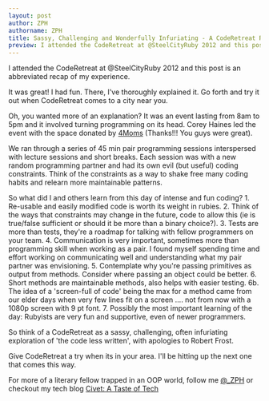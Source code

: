 ```yaml
---
layout: post
author: ZPH
authorname: ZPH
title: Sassy, Challenging and Wonderfully Infuriating - A CodeRetreat Review
preview: I attended the CodeRetreat at @SteelCityRuby 2012 and this post is an abbreviated recap of my experience.
---
```

I attended the CodeRetreat at @SteelCityRuby 2012 and this post is an abbreviated recap of my experience.

It was great! I had fun. There, I've thoroughly explained it. Go forth and try it out when CodeRetreat comes to a city near you.

Oh, you wanted more of an explanation? It was an event lasting from 8am to 5pm and it involved turning programming on its head. Corey Haines led the event with the space donated by [4Moms](http://www.4moms.com) (Thanks!!! You guys were great).

We ran through a series of 45 min pair programming sessions interspersed with lecture sessions and short breaks. Each session was with a new random programming partner and had its own evil (but useful) coding constraints. Think of the constraints as a way to shake free many coding habits and relearn more maintainable patterns.

So what did I and others learn from this day of intense and fun coding?
1\. Re-usable and easily modified code is worth its weight in rubies.
2\. Think of the ways that constraints may change in the future, code to allow this (ie is true/false sufficient or should it be more than a binary choice?).
3\. Tests are more than tests, they're a roadmap for talking with fellow programmers on your team.
4\. Communication is very important, sometimes more than programming skill when working as a pair. I found myself spending time and effort working on communicating well and understanding what my pair partner was envisioning.
5\. Contemplate why you're passing primitives as output from methods. Consider where passing an object could be better.
6\. Short methods are maintainable methods, also helps with easier testing.
6b. The idea of a 'screen-full of code' being the max for a method came from our elder days when very few lines fit on a screen .... not from now with a 1080p screen with 9 pt font.
7\. Possibly the most important learning of the day: Rubyists are very fun and supportive, even of newer programmers.

So think of a CodeRetreat as a sassy, challenging, often infuriating exploration of 'the code less written', with apologies to Robert Frost.

Give CodeRetreat a try when its in your area. I'll be hitting up the next one that comes this way.

For more of a literary fellow trapped in an OOP world, follow me [@_ZPH](http://twitter.com/@_ZPH) or checkout my tech blog [Civet: A Taste of Tech](http://www.civet.ws)